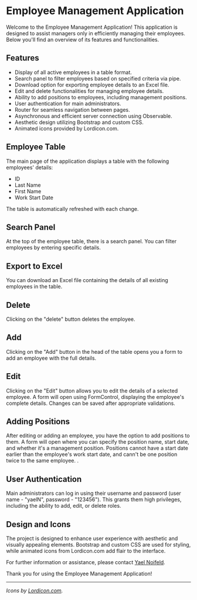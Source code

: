 # Employee Management Application

Welcome to the Employee Management Application! This application is designed to assist managers only in efficiently managing their employees. Below you'll find an overview of its features and functionalities.

## Features

- Display of all active employees in a table format.
- Search panel to filter employees based on specified criteria via pipe.
- Download option for exporting employee details to an Excel file.
- Edit and delete functionalities for managing employee details.
- Ability to add positions to employees, including management positions.
- User authentication for main administrators.
- Router for seamless navigation between pages.
- Asynchronous and efficient server connection using Observable.
- Aesthetic design utilizing Bootstrap and custom CSS.
- Animated icons provided by Lordicon.com.

## Employee Table

The main page of the application displays a table with the following employees' details:

- ID
- Last Name
- First Name
- Work Start Date

The table is automatically refreshed with each change.

## Search Panel

At the top of the employee table, there is a search panel. You can filter employees by entering specific details.

## Export to Excel

You can download an Excel file containing the details of all existing employees in the table.

## Delete

Clicking on the "delete" button deletes the employee. 

## Add

Clicking on the "Add" button in the head of the table opens you a form to add an employee with the full details.

## Edit

Clicking on the "Edit" button allows you to edit the details of a selected employee. A form will open using FormControl, displaying the employee's complete details. Changes can be saved after appropriate validations.

## Adding Positions

After editing or adding an employee, you have the option to add positions to them. A form will open where you can specify the position name, start date, and whether it's a management position. Positions cannot have a start date earlier than the employee's work start date, and cann't be one position twice to the same employee.
.

## User Authentication

Main administrators can log in using their username and password (user name - "yaelN", password - "123456"). This grants them high privileges, including the ability to add, edit, or delete roles.

## Design and Icons

The project is designed to enhance user experience with aesthetic and visually appealing elements. Bootstrap and custom CSS are used for styling, while animated icons from Lordicon.com add flair to the interface.

For further information or assistance, please contact [Yael Noifeld](ynoy669@gmail.com).

Thank you for using the Employee Management Application!

---

*Icons by [Lordicon.com](https://lordicon.com/).*

